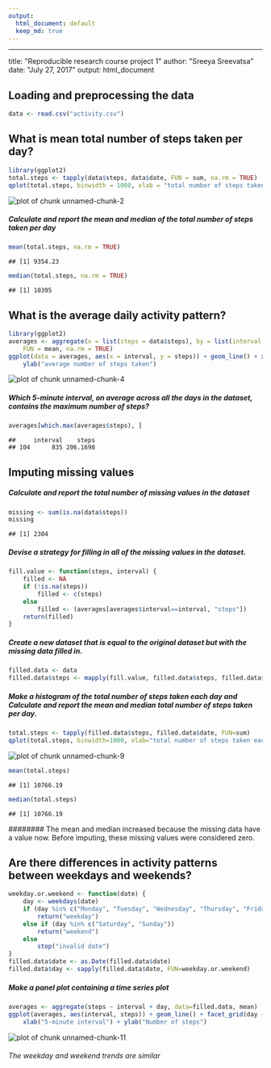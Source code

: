 ```yaml
---
output:
  html_document: default
  keep_md: true
---
```

---
title: "Reproducible research course project 1"
author: "Sreeya Sreevatsa"
date: "July 27, 2017"
output: html_document

## Loading and preprocessing the data

```r
data <- read.csv("activity.csv")
```

## What is mean total number of steps taken per day?

```r
library(ggplot2)
total.steps <- tapply(data$steps, data$date, FUN = sum, na.rm = TRUE)
qplot(total.steps, binwidth = 1000, xlab = "total number of steps taken each day")
```

![plot of chunk unnamed-chunk-2](figure/unnamed-chunk-2-1.png)

##### Calculate and report the mean and median of the total number of steps taken per day

```r
mean(total.steps, na.rm = TRUE)
```

```
## [1] 9354.23
```

```r
median(total.steps, na.rm = TRUE)
```

```
## [1] 10395
```

## What is the average daily activity pattern?

```r
library(ggplot2)
averages <- aggregate(x = list(steps = data$steps), by = list(interval = data$interval), 
    FUN = mean, na.rm = TRUE)
ggplot(data = averages, aes(x = interval, y = steps)) + geom_line() + xlab("5-minute interval") + 
    ylab("average number of steps taken")
```

![plot of chunk unnamed-chunk-4](figure/unnamed-chunk-4-1.png)

##### Which 5-minute interval, on average across all the days in the dataset, contains the maximum number of steps?

```r
averages[which.max(averages$steps), ]
```

```
##     interval    steps
## 104      835 206.1698
```

## Imputing missing values
##### Calculate and report the total number of missing values in the dataset 

```r
missing <- sum(is.na(data$steps))
missing
```

```
## [1] 2304
```
##### Devise a strategy for filling in all of the missing values in the dataset. 

```r
fill.value <- function(steps, interval) {
    filled <- NA
    if (!is.na(steps))
        filled <- c(steps)
    else
        filled <- (averages[averages$interval==interval, "steps"])
    return(filled)
}
```

##### Create a new dataset that is equal to the original dataset but with the missing data filled in.

```r
filled.data <- data
filled.data$steps <- mapply(fill.value, filled.data$steps, filled.data$interval)
```

##### Make a histogram of the total number of steps taken each day and Calculate and report the mean and median total number of steps taken per day.

```r
total.steps <- tapply(filled.data$steps, filled.data$date, FUN=sum)
qplot(total.steps, binwidth=1000, xlab="total number of steps taken each day")
```

![plot of chunk unnamed-chunk-9](figure/unnamed-chunk-9-1.png)

```r
mean(total.steps)
```

```
## [1] 10766.19
```

```r
median(total.steps)
```

```
## [1] 10766.19
```
######## The mean and median increased because the missing data have a value now. Before imputing, these missing values were considered zero.

## Are there differences in activity patterns between weekdays and weekends?

```r
weekday.or.weekend <- function(date) {
    day <- weekdays(date)
    if (day %in% c("Monday", "Tuesday", "Wednesday", "Thursday", "Friday"))
        return("weekday")
    else if (day %in% c("Saturday", "Sunday"))
        return("weekend")
    else
        stop("invalid date")
}
filled.data$date <- as.Date(filled.data$date)
filled.data$day <- sapply(filled.data$date, FUN=weekday.or.weekend)
```
##### Make a panel plot containing a time series plot

```r
averages <- aggregate(steps ~ interval + day, data=filled.data, mean)
ggplot(averages, aes(interval, steps)) + geom_line() + facet_grid(day ~ .) + facet_wrap(~day,ncol=1) +
    xlab("5-minute interval") + ylab("Number of steps")
```

![plot of chunk unnamed-chunk-11](figure/unnamed-chunk-11-1.png)

###### The weekday and weekend trends are similar
